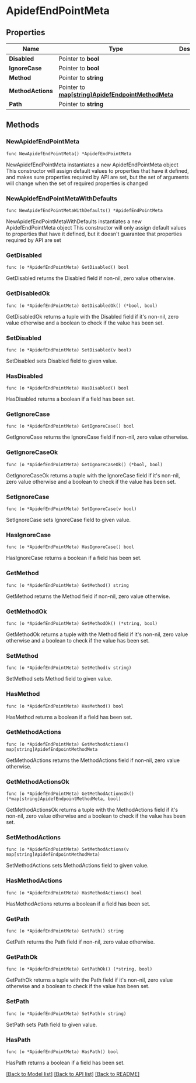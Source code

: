 # ApidefEndPointMeta

## Properties

Name | Type | Description | Notes
------------ | ------------- | ------------- | -------------
**Disabled** | Pointer to **bool** |  | [optional] 
**IgnoreCase** | Pointer to **bool** |  | [optional] 
**Method** | Pointer to **string** |  | [optional] 
**MethodActions** | Pointer to [**map[string]ApidefEndpointMethodMeta**](ApidefEndpointMethodMeta.md) |  | [optional] 
**Path** | Pointer to **string** |  | [optional] 

## Methods

### NewApidefEndPointMeta

`func NewApidefEndPointMeta() *ApidefEndPointMeta`

NewApidefEndPointMeta instantiates a new ApidefEndPointMeta object
This constructor will assign default values to properties that have it defined,
and makes sure properties required by API are set, but the set of arguments
will change when the set of required properties is changed

### NewApidefEndPointMetaWithDefaults

`func NewApidefEndPointMetaWithDefaults() *ApidefEndPointMeta`

NewApidefEndPointMetaWithDefaults instantiates a new ApidefEndPointMeta object
This constructor will only assign default values to properties that have it defined,
but it doesn't guarantee that properties required by API are set

### GetDisabled

`func (o *ApidefEndPointMeta) GetDisabled() bool`

GetDisabled returns the Disabled field if non-nil, zero value otherwise.

### GetDisabledOk

`func (o *ApidefEndPointMeta) GetDisabledOk() (*bool, bool)`

GetDisabledOk returns a tuple with the Disabled field if it's non-nil, zero value otherwise
and a boolean to check if the value has been set.

### SetDisabled

`func (o *ApidefEndPointMeta) SetDisabled(v bool)`

SetDisabled sets Disabled field to given value.

### HasDisabled

`func (o *ApidefEndPointMeta) HasDisabled() bool`

HasDisabled returns a boolean if a field has been set.

### GetIgnoreCase

`func (o *ApidefEndPointMeta) GetIgnoreCase() bool`

GetIgnoreCase returns the IgnoreCase field if non-nil, zero value otherwise.

### GetIgnoreCaseOk

`func (o *ApidefEndPointMeta) GetIgnoreCaseOk() (*bool, bool)`

GetIgnoreCaseOk returns a tuple with the IgnoreCase field if it's non-nil, zero value otherwise
and a boolean to check if the value has been set.

### SetIgnoreCase

`func (o *ApidefEndPointMeta) SetIgnoreCase(v bool)`

SetIgnoreCase sets IgnoreCase field to given value.

### HasIgnoreCase

`func (o *ApidefEndPointMeta) HasIgnoreCase() bool`

HasIgnoreCase returns a boolean if a field has been set.

### GetMethod

`func (o *ApidefEndPointMeta) GetMethod() string`

GetMethod returns the Method field if non-nil, zero value otherwise.

### GetMethodOk

`func (o *ApidefEndPointMeta) GetMethodOk() (*string, bool)`

GetMethodOk returns a tuple with the Method field if it's non-nil, zero value otherwise
and a boolean to check if the value has been set.

### SetMethod

`func (o *ApidefEndPointMeta) SetMethod(v string)`

SetMethod sets Method field to given value.

### HasMethod

`func (o *ApidefEndPointMeta) HasMethod() bool`

HasMethod returns a boolean if a field has been set.

### GetMethodActions

`func (o *ApidefEndPointMeta) GetMethodActions() map[string]ApidefEndpointMethodMeta`

GetMethodActions returns the MethodActions field if non-nil, zero value otherwise.

### GetMethodActionsOk

`func (o *ApidefEndPointMeta) GetMethodActionsOk() (*map[string]ApidefEndpointMethodMeta, bool)`

GetMethodActionsOk returns a tuple with the MethodActions field if it's non-nil, zero value otherwise
and a boolean to check if the value has been set.

### SetMethodActions

`func (o *ApidefEndPointMeta) SetMethodActions(v map[string]ApidefEndpointMethodMeta)`

SetMethodActions sets MethodActions field to given value.

### HasMethodActions

`func (o *ApidefEndPointMeta) HasMethodActions() bool`

HasMethodActions returns a boolean if a field has been set.

### GetPath

`func (o *ApidefEndPointMeta) GetPath() string`

GetPath returns the Path field if non-nil, zero value otherwise.

### GetPathOk

`func (o *ApidefEndPointMeta) GetPathOk() (*string, bool)`

GetPathOk returns a tuple with the Path field if it's non-nil, zero value otherwise
and a boolean to check if the value has been set.

### SetPath

`func (o *ApidefEndPointMeta) SetPath(v string)`

SetPath sets Path field to given value.

### HasPath

`func (o *ApidefEndPointMeta) HasPath() bool`

HasPath returns a boolean if a field has been set.


[[Back to Model list]](../README.md#documentation-for-models) [[Back to API list]](../README.md#documentation-for-api-endpoints) [[Back to README]](../README.md)


